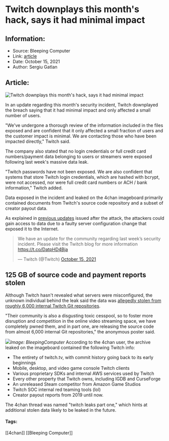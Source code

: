 # Twitch downplays this month's hack, says it had minimal impact
### 

## Information:
+ Source: Bleeping Computer
+ Link: [article](https://www.bleepingcomputer.com/news/security/twitch-downplays-this-months-hack-says-it-had-minimal-impact/)
+ Date: October 15, 2021
+ Author: Sergiu Gatlan


## Article:
![Twitch downplays this month's hack, says it had minimal impact](https://www.bleepstatic.com/content/hl-images/2021/10/07/Twitch.jpg)


In an update regarding this month's security incident, Twitch downplayed the breach saying that it had minimal impact and only affected a small number of users.


"We've undergone a thorough review of the information included in the files exposed and are confident that it only affected a small fraction of users and the customer impact is minimal. We are contacting those who have been impacted directly," Twitch said.


The company also stated that no login credentials or full credit card numbers/payment data belonging to users or streamers were exposed following last week's massive data leak.


"Twitch passwords have not been exposed. We are also confident that systems that store Twitch login credentials, which are hashed with bcrypt, were not accessed, nor were full credit card numbers or ACH / bank information," Twitch added.


Data exposed in the incident and leaked on the 4chan imageboard primarily contained documents from Twitch's source code repository and a subset of creator payout data.


As explained in [previous updates](https://www.bleepingcomputer.com/news/security/twitch-no-credentials-or-card-numbers-exposed-in-data-breach/) issued after the attack, the attackers could gain access to data due to a faulty server configuration change that exposed it to the Internet.




> 
> We have an update for the community regarding last week’s security incident. Please visit the Twitch blog for more information <https://t.co/DatpHD4Bja>
> 
> 
> — Twitch (@Twitch) [October 15, 2021](https://twitter.com/Twitch/status/1449028649668120581?ref_src=twsrc%5Etfw)


125 GB of source code and payment reports stolen
------------------------------------------------


Although Twitch hasn't revealed what servers were misconfigured, the unknown individual behind the leak said the data was [allegedly stolen from roughly 6,000 internal Twitch Git repositories](https://www.bleepingcomputer.com/news/security/massive-twitch-hack-source-code-and-payment-reports-leaked/).


"Their community is also a disgusting toxic cesspool, so to foster more disruption and competition in the online video streaming space, we have completely pwned them, and in part one, are releasing the source code from almost 6,000 internal Git repositories," the anonymous poster said.



![](https://www.bleepstatic.com/images/news/u/1109292/2021/Twitch_leak.png)*Image: BleepingComputer*
According to the 4chan user, the archive leaked on the imageboard contained the following Twitch info:


* The entirety of twitch.tv, with commit history going back to its early beginnings
* Mobile, desktop, and video game console Twitch clients
* Various proprietary SDKs and internal AWS services used by Twitch
* Every other property that Twitch owns, including IGDB and CurseForge
* An unreleased Steam competitor from Amazon Game Studios
* Twitch SOC internal red teaming tools (lol)
* Creator payout reports from 2019 until now.


The 4chan thread was named "twitch leaks part one," which hints at additional stolen data likely to be leaked in the future.




#### Tags:
[[4chan]] [[Bleeping Computer]]

